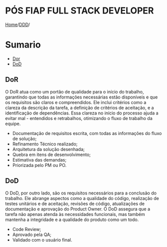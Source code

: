 # PÓS FIAP FULL STACK DEVELOPER

[Home](./../../README.md)/[DDD](./../README.md)/

# Sumario

* [Dor](#dor)
* [DoD](#dod)

## DoR

O DoR atua como um portão de qualidade para o início do trabalho, garantindo que todas as informações necessárias estão disponíveis e que os requisitos são claros e compreendidos. Ele inclui critérios como a clareza da descrição da tarefa, a definição de critérios de aceitação, e a identificação de dependências. Essa clareza no início do processo ajuda a evitar mal - entendidos e retrabalhos, otimizando o fluxo de trabalho da equipe. 

* Documentação de requisitos escrita, com todas as informações do fluxo de solução;
* Refinamento Técnico realizado;
* Arquitetura da solução desenhada;
* Quebra em itens de desenvolvimento;
* Estimativa das demandas;
* Priorizada pelo PM ou PO.

## DoD

O  DoD,  por  outro  lado,  são  os  requisitos  necessários para  a  conclusão  do trabalho.  Ele  abrange  aspectos  como  a  qualidade  do código,  realização  de  testes unitários  e  de  aceitação,  revisões  de  código, atualizações  de  documentação  e aprovação do Product Owner. O DoD assegura que a tarefa não apenas atenda às necessidades  funcionais,  mas  também  mantenha  a integridade  e  a  qualidade  do produto como um todo.

* Code Review;
* Aprovado pela QA;
* Validado com o usuário final.

